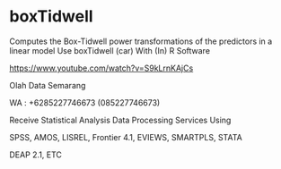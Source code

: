 # boxTidwell
Computes the Box-Tidwell power transformations of the predictors in a linear model Use boxTidwell (car) With (In) R Software

https://www.youtube.com/watch?v=S9kLrnKAjCs

Olah Data Semarang

WA : +6285227746673 (085227746673)

Receive Statistical Analysis Data Processing Services Using

SPSS, AMOS, LISREL, Frontier 4.1, EVIEWS, SMARTPLS, STATA

DEAP 2.1, ETC
